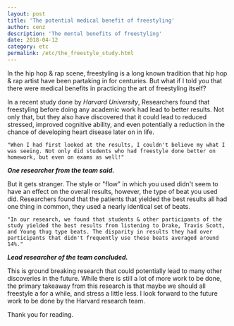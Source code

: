 ```yaml
---
layout: post
title: 'The potential medical benefit of freestyling'
author: cenz
description: 'The mental benefits of freestyling'
date: 2018-04-12
category: etc
permalink: /etc/the_freestyle_study.html
---
```


In the hip hop & rap scene, freestyling is a long known tradition that hip hop & rap artist have been partaking in for centuries. But what if I told you that there were medical benefits in practicing the art of freestyling itself?

In a recent study done by *Harvard University*, Researchers found that freestyling before doing any academic work had lead to better results. Not only that, but they also have discovered that it could lead to reduced stressed, improved cognitive ability, and even potentially a reduction in the chance of developing heart disease later on in life.

`"When I had first looked at the results, I couldn't believe my what I was seeing. Not only did students who had freestyle done better on homework, but even on exams as well!"`

***One researcher from the team said.***

But it gets stranger. The style or "flow" in which you used didn't seem to have an effect on the overall results, however, the type of beat you used did. Researchers found that the patients that yielded the best results all had one thing in common, they used a nearly identical set of beats.

`"In our research, we found that students & other participants of the study yielded the best results from listening to Drake, Travis Scott, and Young thug type beats. The disparity in results they had over participants that didn't frequently use these beats averaged around 14%."`

***Lead researcher of the team concluded.***

This is ground breaking research that could potentially lead to many other discoveries in the future. While there is still a lot of more work to be done, the primary takeaway from this research is that maybe we should all freestyle a for a while, and stress a little less. I look forward to the future work to be done by the Harvard research team.

Thank you for reading.